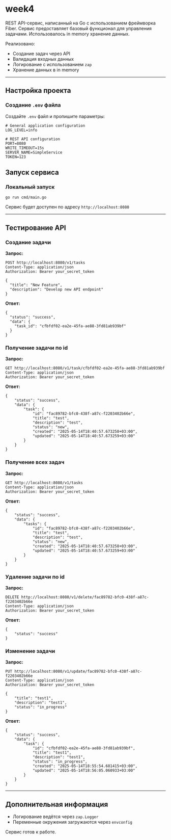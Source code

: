 # week4

REST API-сервис, написанный на Go с использованием фреймворка Fiber. Сервис предоставляет базовый функционал для управления задачами. Использовалось in memory хранение данных.

Реализовано:

- Создание задач через API
- Валидация входных данных
- Логирование с использованием `zap`
- Хранение данных в in memory

---

## **Настройка проекта**

### **Создание `.env` файла**

Создайте `.env` файл и пропишите параметры:

```
# General application configuration
LOG_LEVEL=info

# REST API configuration
PORT=8080
WRITE_TIMEOUT=15s
SERVER_NAME=SimpleService
TOKEN=123

```

## **Запуск сервиса**

### **Локальный запуск**

```
go run cmd/main.go

```

Сервис будет доступен по адресу `http://localhost:8080`

---

## **Тестирование API**

### **Создание задачи**

**Запрос:**

```
POST http://localhost:8080/v1/tasks
Content-Type: application/json
Authorization: Bearer your_secret_token

```

```
{
  "title": "New Feature",
  "description": "Develop new API endpoint"
}

```

**Ответ:**

```
{
  "status": "success",
  "data": {
    "task_id": "cfbfdf02-ea2e-45fa-ae88-3fd81ab939bf"
  }
}

```

### **Получение задачи по id**

**Запрос:**

```
GET http://localhost:8080/v1/task/cfbfdf02-ea2e-45fa-ae88-3fd81ab939bf
Content-Type: application/json
Authorization: Bearer your_secret_token

```

**Ответ:**

```
{
    "status": "success",
    "data": {
        "task": {
            "id": "fac89782-bfc0-438f-a87c-f2203402b66e",
            "title": "test",
            "description": "test",
            "status": "new",
            "created": "2025-05-14T18:40:57.673258+03:00",
            "updated": "2025-05-14T18:40:57.673259+03:00"
        }
    }
}

```

### **Получение всех задач**

**Запрос:**

```
GET http://localhost:8080/v1/tasks
Content-Type: application/json
Authorization: Bearer your_secret_token

```

**Ответ:**

```
{
    "status": "success",
    "data": {
        "tasks": {
            "id": "fac89782-bfc0-438f-a87c-f2203402b66e",
            "title": "test",
            "description": "test",
            "status": "new",
            "created": "2025-05-14T18:40:57.673258+03:00",
            "updated": "2025-05-14T18:40:57.673259+03:00"
        }
    }
}

```

### **Удаление задачи по id**

**Запрос:**

```
DELETE http://localhost:8080/v1/delete/fac89782-bfc0-438f-a87c-f2203402b66e
Content-Type: application/json
Authorization: Bearer your_secret_token

```

**Ответ:**

```
{
    "status": "success"
}

```

### **Изменение задачи**

**Запрос:**

```
PUT http://localhost:8080/v1/update/fac89782-bfc0-438f-a87c-f2203402b66e
Content-Type: application/json
Authorization: Bearer your_secret_token

```
```
{
    "title": "test1",
    "description": "test1",
    "status": "in_progress"
}
```

**Ответ:**

```
{
    "status": "success",
    "data": {
        "task": {
            "id": "cfbfdf02-ea2e-45fa-ae88-3fd81ab939bf",
            "title": "test1",
            "description": "test1",
            "status": "in_progress",
            "created": "2025-05-14T18:55:54.681415+03:00",
            "updated": "2025-05-14T18:56:05.060933+03:00"
        }
    }
}

```

---

## **Дополнительная информация**

- Логирование ведётся через `zap.Logger`
- Переменные окружения загружаются через `envconfig`

Сервис готов к работе.